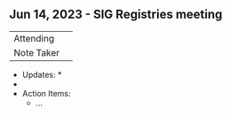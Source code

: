 ## Jun 14, 2023 - SIG Registries meeting

|          |      | 
| -------- | -------- |
| Attending  | 
| Note Taker | 

* Updates:
    * 
* 
* Action Items:
    * ...
